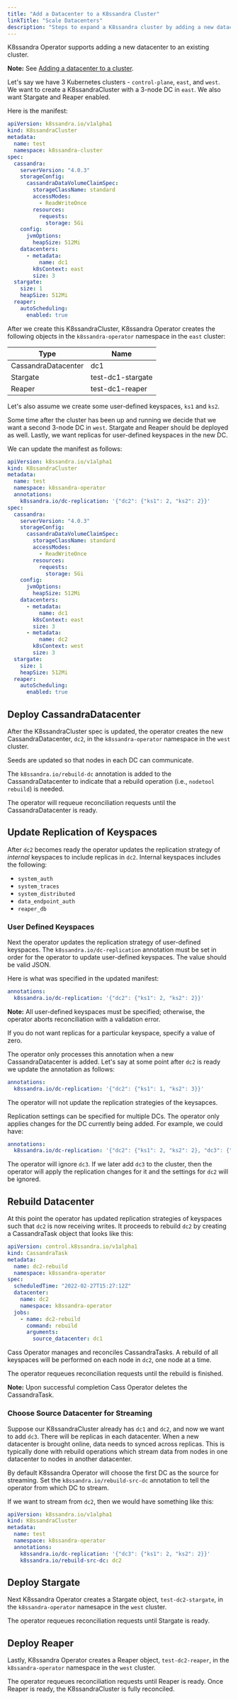 ```yaml
---
title: "Add a Datacenter to a K8ssandra Cluster"
linkTitle: "Scale Datacenters"
description: "Steps to expand a K8ssandra cluster by adding a new datacenter."
---
```


K8ssandra Operator supports adding a new datacenter to an existing cluster. 

**Note:** See [Adding a datacenter to a cluster](https://docs.datastax.com/en/cassandra-oss/3.0/cassandra/operations/opsAddDCToCluster.html).

Let's say we have 3 Kubernetes clusters - `control-plane`, `east`, and `west`. We want to create a K8ssandraCluster with a 3-node DC in `east`. We also want Stargate and Reaper enabled.

Here is the manifest:

```yaml
apiVersion: k8ssandra.io/v1alpha1
kind: K8ssandraCluster
metadata:
  name: test
  namespace: k8ssandra-cluster
spec:
  cassandra:
    serverVersion: "4.0.3"
    storageConfig:
      cassandraDataVolumeClaimSpec:
        storageClassName: standard
        accessModes:
          - ReadWriteOnce
        resources:
          requests:
            storage: 5Gi
    config:
      jvmOptions:
        heapSize: 512Mi
    datacenters:
      - metadata:
          name: dc1
        k8sContext: east
        size: 3
  stargate:
    size: 1
    heapSize: 512Mi
  reaper:
    autoScheduling:
      enabled: true
```
After we create this K8ssandraCluster, K8ssandra Operator creates the following objects in the `k8ssandra-operator` namespace in the `east` cluster:

| Type | Name |
|------|------|
| CassandraDatacenter | dc1
| Stargate | test-dc1-stargate |
| Reaper | test-dc1-reaper |

Let's also assume we create some user-defined keyspaces, `ks1` and `ks2`.

Some time after the cluster has been up and running we decide that we want a second 3-node DC in `west`. Stargate and Reaper should be deployed as well. Lastly, we want replicas for user-defined keyspaces in the new DC.

We can update the manifest as follows:

```yaml
apiVersion: k8ssandra.io/v1alpha1
kind: K8ssandraCluster
metadata:
  name: test
  namespace: k8ssandra-operator
  annotations:
    k8ssandra.io/dc-replication: '{"dc2": {"ks1": 2, "ks2": 2}}'
spec:
  cassandra:
    serverVersion: "4.0.3"
    storageConfig:
      cassandraDataVolumeClaimSpec:
        storageClassName: standard
        accessModes:
          - ReadWriteOnce
        resources:
          requests:
            storage: 5Gi
    config:
      jvmOptions:
        heapSize: 512Mi
    datacenters:
      - metadata:
          name: dc1
        k8sContext: east
        size: 3
      - metadata:
          name: dc2
        k8sContext: west
        size: 3  
  stargate:
    size: 1
    heapSize: 512Mi
  reaper:
    autoScheduling:
      enabled: true
```
## Deploy CassandraDatacenter
After the K8ssandraCluster spec is updated, the operator creates the new 
CassandraDatacenter, `dc2`, in the `k8ssandra-operator` namespace in the `west` cluster. 

Seeds are updated so that nodes in each DC can communicate.

The `k8ssandra.io/rebuild-dc` annotation is added to the CassandraDatacenter to indicate 
that a rebuild operation (i.e., `nodetool rebuild`) is needed.
 
The operator will requeue reconciliation requests until the CassandraDatacenter is ready.

## Update Replication of Keyspaces
After `dc2` becomes ready the operator updates the replication strategy of *internal* 
keyspaces to include replicas in `dc2`. Internal keyspaces includes the following:

* `system_auth`
* `system_traces`
* `system_distributed`
* `data_endpoint_auth`
* `reaper_db`

### User Defined Keyspaces
Next the operator updates the replication strategy of user-defined keyspaces. The 
`k8ssandra.io/dc-replication` annotation must be set in order for the operator to update 
user-defined keyspaces. The value should be valid JSON. 

Here is what was specified in the updated manifest:

```yaml
annotations:
  k8ssandra.io/dc-replication: '{"dc2": {"ks1": 2, "ks2": 2}}'
```

**Note:** All user-defined keyspaces must be specified; otherwise, the operator aborts 
reconciliation with a validation error.

If you do not want replicas for a particular keyspace, specify a value of zero.

The operator only processes this annotation when a new CassandraDatacenter is added. 
Let's say at some point after `dc2` is ready we update the annotation as follows:

```yaml
annotations:
  k8ssandra.io/dc-replication: '{"dc2": {"ks1": 1, "ks2": 3}}'
```
The operator will not update the replication strategies of the keysapces.

Replication settings can be specified for multiple DCs. The operator only applies 
changes for the DC currently being added. For example, we could have:

```yaml
annotations:
  k8ssandra.io/dc-replication: '{"dc2": {"ks1": 2, "ks2": 2}, "dc3": {"ks1": 1, "ks2": 3}}'
```
The operator will ignore `dc3`. If we later add `dc3` to the cluster, then the operator 
will apply the replication changes for it and the settings for `dc2` will be ignored.

## Rebuild Datacenter
At this point the operator has updated replication strategies of keyspaces such that 
`dc2` is now receiving writes. It proceeds to rebuild `dc2` by creating a CassandraTask 
object that looks like this:

```yaml
apiVersion: control.k8ssandra.io/v1alpha1
kind: CassandraTask
metadata:
  name: dc2-rebuild
  namespace: k8ssandra-operator
spec:
  scheduledTime: "2022-02-27T15:27:12Z"
  datacenter:
    name: dc2
    namespace: k8ssandra-operator 
  jobs:
    - name: dc2-rebuild
      command: rebuild
      arguments:
        source_datacenter: dc1      
```
Cass Operator manages and reconciles CassandraTasks. A rebuild of all keyspaces will be 
performed on each node in `dc2`, one node at a time.

The operator requeues reconciliation requests until the rebuild is finished.

**Note:** Upon successful completion Cass Operator deletes the CassandraTask.

### Choose Source Datacenter for Streaming
Suppose our K8ssandraCluster already has `dc1` and `dc2`, and now we want to add `dc3`. 
There will be replicas in each datacenter. When a new datacenter is brought online, data 
needs to synced across replicas. This is typically done with rebuild operations which 
stream data from nodes in one datacenter to nodes in another datacenter.

By default K8ssandra Operator will choose the first DC as the source for streaming. Set 
the `k8ssandra.io/rebuild-src-dc` annotation to tell the operator from which DC to stream.

If we want to stream from `dc2`, then we would have something like this:

```yaml
apiVersion: k8ssandra.io/v1alpha1
kind: K8ssandraCluster
metadata:
  name: test
  namespace: k8ssandra-operator
  annotations:
    k8ssandra.io/dc-replication: '{"dc3": {"ks1": 2, "ks2": 2}}'
    k8ssandra.io/rebuild-src-dc: dc2
```

## Deploy Stargate
Next K8ssandra Operator creates a Stargate object, `test-dc2-stargate`, in the 
`k8ssandra-operator` namesapce in the `west` cluster.

The operator requeues reconciliation requests until Stargate is ready.

## Deploy Reaper
Lastly, K8ssandra Operator creates a Reaper object, `test-dc2-reaper`, in the 
`k8ssandra-operator` namespace in the `west` cluster.

The operator requeues reconciliation requests until Reaper is ready.  Once Reaper is 
ready, the K8ssandraCluster is fully reconciled.